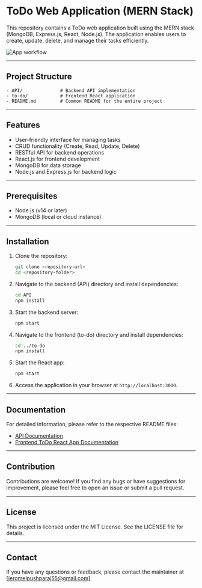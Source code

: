 ﻿# ToDo Web Application (MERN Stack)

This repository contains a ToDo web application built using the MERN stack (MongoDB, Express.js, React, Node.js). The application enables users to create, update, delete, and manage their tasks efficiently.

![App workflow](https://github.com/user-attachments/assets/63a9b4ee-bfb3-4177-8253-8275d30e9ca0)

---

## Project Structure

```
- API/              # Backend API implementation
- to-do/            # Frontend React application
- README.md         # Common README for the entire project
```

---

## Features

- User-friendly interface for managing tasks
- CRUD functionality (Create, Read, Update, Delete)
- RESTful API for backend operations
- React.js for frontend development
- MongoDB for data storage
- Node.js and Express.js for backend logic

---

## Prerequisites

- Node.js (v14 or later)
- MongoDB (local or cloud instance)

---

## Installation

1. Clone the repository:
   ```bash
   git clone <repository-url>
   cd <repository-folder>
   ```

2. Navigate to the backend (API) directory and install dependencies:
   ```bash
   cd API
   npm install
   ```

3. Start the backend server:
   ```bash
   npm start
   ```

4. Navigate to the frontend (to-do) directory and install dependencies:
   ```bash
   cd ../to-do
   npm install
   ```

5. Start the React app:
   ```bash
   npm start
   ```

6. Access the application in your browser at `http://localhost:3000`.

---

## Documentation

For detailed information, please refer to the respective README files:

- [API Documentation](./API/README.md)
- [Frontend ToDo React App Documentation](./to-do/README.md)

---

## Contribution

Contributions are welcome! If you find any bugs or have suggestions for improvement, please feel free to open an issue or submit a pull request.

---

## License

This project is licensed under the MIT License. See the LICENSE file for details.

---

## Contact

If you have any questions or feedback, please contact the maintainer at [jeromelpushparaj55@gmail.com].
